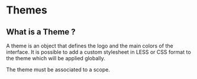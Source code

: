 # Themes

## What is a Theme ?

A theme is an object that defines the logo and the main colors of the interface. It is possible to add a custom stylesheet in LESS or CSS format to the theme which will be applied globally.

The theme must be associated to a scope.